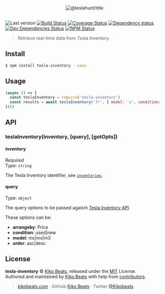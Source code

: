 <div align="center">
  <img src="https://teslahunt.io/banner-red.png" alt="@teslahunt/title">
  <br><br>
</div>

![Last version](https://img.shields.io/github/tag/Kikobeats/tesla-inventory.svg?style=flat-square)
[![Build Status](https://img.shields.io/travis/com/teslahunt/tesla-inventory/master.svg?style=flat-square)](https://travis-ci.com/github/teslahunt/tesla-inventory)
[![Coverage Status](https://img.shields.io/coveralls/Kikobeats/tesla-inventory.svg?style=flat-square)](https://coveralls.io/github/Kikobeats/tesla-inventory)
[![Dependency status](https://img.shields.io/david/Kikobeats/tesla-inventory.svg?style=flat-square)](https://david-dm.org/Kikobeats/tesla-inventory)
[![Dev Dependencies Status](https://img.shields.io/david/dev/Kikobeats/tesla-inventory.svg?style=flat-square)](https://david-dm.org/Kikobeats/tesla-inventory#info=devDependencies)
[![NPM Status](https://img.shields.io/npm/dm/tesla-inventory.svg?style=flat-square)](https://www.npmjs.org/package/tesla-inventory)

> Retrieve real-time data from Tesla Inventory.

## Install

```bash
$ npm install tesla-inventory --save
```

## Usage

```js
(async () => {
  const teslaInventory = require('tesla-inventory')
  const results = await teslaInventory('fr', { model: 's', condition: 'used' })
})()
```

## API

### teslaInventory(inventory, [query], [gotOpts])

#### inventory

*Required*<br>
Type: `string`

The Tesla Inventory identifier, see [`inventories`](/inventories.js).

#### query

Type: `object`

The query options to be passed agaisnt [Tesla Inventory API](https://www.tesla.com/inventory/api/v1/inventory-results).

These options can be:

- **arrangeby**: Price
- **condition**: used|new
- **model**: ms|mx|m3
- **order**: asc|desc

## License

**tesla-inventory** © [Kiko Beats](https://kikobeats.com), released under the [MIT](https://github.com/Kikobeats/tesla-inventory/blob/master/LICENSE.md) License.<br>
Authored and maintained by [Kiko Beats](https://kikobeats.com) with help from [contributors](https://github.com/Kikobeats/tesla-inventory/contributors).

> [kikobeats.com](https://kikobeats.com) · GitHub [Kiko Beats](https://github.com/Kikobeats) · Twitter [@Kikobeats](https://twitter.com/Kikobeats)
